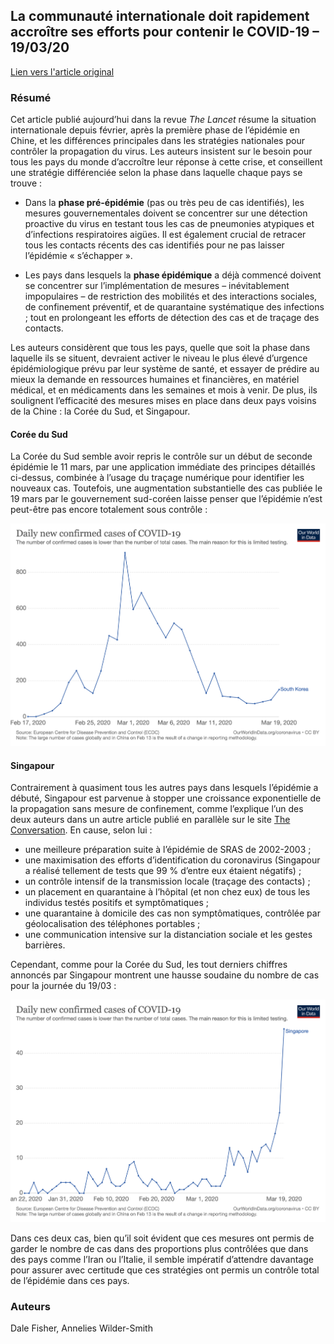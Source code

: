 ## La communauté internationale doit rapidement accroître ses efforts pour contenir le COVID-19 – 19/03/20

[Lien vers l'article original](https://www.thelancet.com/journals/lancet/article/PIIS0140-6736(20)30679-6/fulltext)

### Résumé

Cet article publié aujourd’hui dans la revue _The Lancet_ résume la situation internationale depuis février, après la première phase de l’épidémie en Chine, et les différences principales dans les stratégies nationales pour contrôler la propagation du virus. Les auteurs insistent sur le besoin pour tous les pays du monde d’accroître leur réponse à cette crise, et conseillent une stratégie différenciée selon la phase dans laquelle chaque pays se trouve :

- Dans la **phase pré-épidémie** (pas ou très peu de cas identifiés), les mesures gouvernementales doivent se concentrer sur une détection proactive du virus en testant tous les cas de pneumonies atypiques et d’infections respiratoires aigües. Il est également crucial de retracer tous les contacts récents des cas identifiés pour ne pas laisser l’épidémie « s’échapper ».

- Les pays dans lesquels la **phase épidémique** a déjà commencé doivent se concentrer sur l’implémentation de mesures – inévitablement impopulaires – de restriction des mobilités et des interactions sociales, de confinement préventif, et de quarantaine systématique des infections ; tout en prolongeant les efforts de détection des cas et de traçage des contacts.

Les auteurs considèrent que tous les pays, quelle que soit la phase dans laquelle ils se situent, devraient activer le niveau le plus élevé d’urgence épidémiologique prévu par leur système de santé, et essayer de prédire au mieux la demande en ressources humaines et financières, en matériel médical, et en médicaments dans les semaines et mois à venir. De plus, ils soulignent l’efficacité des mesures mises en place dans deux pays voisins de la Chine : la Corée du Sud, et Singapour.

#### Corée du Sud

La Corée du Sud semble avoir repris le contrôle sur un début de seconde épidémie le 11 mars, par une application immédiate des principes détaillés ci-dessus, combinée à l’usage du traçage numérique pour identifier les nouveaux cas. Toutefois, une augmentation substantielle des cas publiée le 19 mars par le gouvernement sud-coréen laisse penser que l’épidémie n’est peut-être pas encore totalement sous contrôle :

![Corée du Sud](/img/200319_southkorea.png)

#### Singapour

Contrairement à quasiment tous les autres pays dans lesquels l’épidémie a débuté, Singapour est parvenue à stopper une croissance exponentielle de la propagation sans mesure de confinement, comme l’explique l’un des deux auteurs dans un autre article publié en parallèle sur le site [The Conversation](https://theconversation.com/why-singapores-coronavirus-response-worked-and-what-we-can-all-learn-134024). En cause, selon lui :

- une meilleure préparation suite à l’épidémie de SRAS de 2002-2003 ;
- une maximisation des efforts d’identification du coronavirus (Singapour a réalisé tellement de tests que 99 % d’entre eux étaient négatifs) ;
- un contrôle intensif de la transmission locale (traçage des contacts) ;
- un placement en quarantaine à l’hôpital (et non chez eux) de tous les individus testés positifs et symptômatiques ;
- une quarantaine à domicile des cas non symptômatiques, contrôlée par géolocalisation des téléphones portables ;
- une communication intensive sur la distanciation sociale et les gestes barrières.

Cependant, comme pour la Corée du Sud, les tout derniers chiffres annoncés par Singapour montrent une hausse soudaine du nombre de cas pour la journée du 19/03 :

![Singapour](/img/200319_singapore.png)

Dans ces deux cas, bien qu’il soit évident que ces mesures ont permis de garder le nombre de cas dans des proportions plus contrôlées que dans des pays comme l’Iran ou l’Italie, il semble impératif d’attendre davantage pour assurer avec certitude que ces stratégies ont permis un contrôle total de l’épidémie dans ces pays.

### Auteurs

Dale Fisher, Annelies Wilder-Smith
